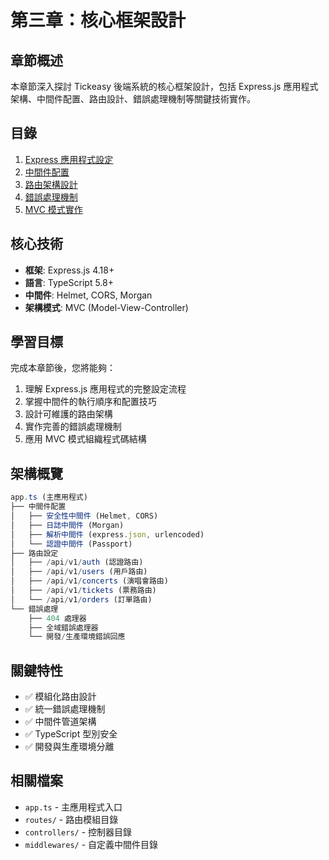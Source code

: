 # 第三章：核心框架設計

## 章節概述
本章節深入探討 Tickeasy 後端系統的核心框架設計，包括 Express.js 應用程式架構、中間件配置、路由設計、錯誤處理機制等關鍵技術實作。

## 目錄
1. [Express 應用程式設定](./01-express-setup.md)
2. [中間件配置](./02-middleware-configuration.md)
3. [路由架構設計](./03-routing-architecture.md)
4. [錯誤處理機制](./04-error-handling.md)
5. [MVC 模式實作](./05-mvc-pattern.md)

## 核心技術
- **框架**: Express.js 4.18+
- **語言**: TypeScript 5.8+
- **中間件**: Helmet, CORS, Morgan
- **架構模式**: MVC (Model-View-Controller)

## 學習目標
完成本章節後，您將能夠：
1. 理解 Express.js 應用程式的完整設定流程
2. 掌握中間件的執行順序和配置技巧
3. 設計可維護的路由架構
4. 實作完善的錯誤處理機制
5. 應用 MVC 模式組織程式碼結構

## 架構概覽

```typescript
app.ts (主應用程式)
├── 中間件配置
│   ├── 安全性中間件 (Helmet, CORS)
│   ├── 日誌中間件 (Morgan)
│   ├── 解析中間件 (express.json, urlencoded)
│   └── 認證中間件 (Passport)
├── 路由設定
│   ├── /api/v1/auth (認證路由)
│   ├── /api/v1/users (用戶路由)
│   ├── /api/v1/concerts (演唱會路由)
│   ├── /api/v1/tickets (票務路由)
│   └── /api/v1/orders (訂單路由)
└── 錯誤處理
    ├── 404 處理器
    ├── 全域錯誤處理器
    └── 開發/生產環境錯誤回應
```

## 關鍵特性
- ✅ 模組化路由設計
- ✅ 統一錯誤處理機制
- ✅ 中間件管道架構
- ✅ TypeScript 型別安全
- ✅ 開發與生產環境分離

## 相關檔案
- `app.ts` - 主應用程式入口
- `routes/` - 路由模組目錄
- `controllers/` - 控制器目錄
- `middlewares/` - 自定義中間件目錄
